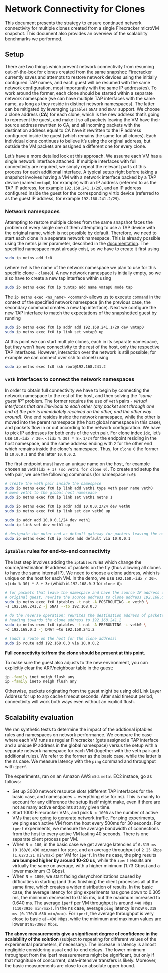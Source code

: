 # Network Connectivity for Clones

This document presents the strategy to ensure continued network connectivity
for multiple clones created from a single Firecracker microVM snapshot.
This document also provides an overview of the scalability benchmarks we
performed.

## Setup

There are two things which prevent network connectivity from resuming
out-of-the-box for clones created from the same snapshot: Firecracker currently
saves and attempts to restore network devices using the initially
configured TAP names, and each guest will be resumed with the same
network configuration, most importantly with the same IP address(es).
To work around the former, each clone should be started within a
separate network namespace (we can have multiple TAP interfaces with the
same name, as long as they reside in distinct network namespaces).
The latter can be mitigated by leveraging `iptables` `SNAT` and `DNAT`
support. We choose a clone address (**CA**) for each clone, which is the
new address that’s going to represent the guest, and make it so all
packets leaving the VM have their source address rewritten to CA,
and all incoming packets with the destination address equal to CA
have it rewritten to the IP address configured inside the guest (which
remains the same for all clones). Each individual clone continues to
believe it’s using the original address, but outside the VM packets are
assigned a different one for every clone.

Let’s have a more detailed look at this approach. We assume each VM has
a single network interface attached. If multiple interfaces with full
connectivity are required, we simply repeat the relevant parts of this
process for each additional interface. A typical setup right before
taking a snapshot involves having a VM with a network interface backed
by a TAP device (named `vmtap0`, for example) with an IP address
(referred to as the TAP IP address, for example `192.168.241.1/29`), and
an IP address configured inside the guest for the corresponding virtio
device (referred to as the guest IP address, for example
`192.168.241.2/29`).

### Network namespaces

Attempting to restore multiple clones from the same snapshot faces the
problem of every single one of them attempting to use a TAP device with
the original name, which is not possible by default. Therefore, we need
to start each clone in a separate network namespace. This is already
possible using the netns jailer parameter, described in the
[documentation](../jailer.md). The specified namespace must already
exist, so we have to create it first using

```bash
sudo ip netns add fc0
```

(where `fc0` is the name of the network namespace we plan to use for
this specific clone - `clone0`). A new network namespace is initially
empty, so we also have to create a new tap interface within using

```bash
sudo ip netns exec fc0 ip tuntap add name vmtap0 mode tap
```

The `ip netns exec <ns_name> <command>` allows us to execute `command`
in the context of the specified network namespace (in the previous case,
the secondary command creates a new tap interface). Next we configure
the new TAP interface to match the expectations of the snapshotted guest
by running

```bash
sudo ip netns exec fc0 ip addr add 192.168.241.1/29 dev vmtap0
sudo ip netns exec fc0 ip link set vmtap0 up
```

At this point we can start multiple clones, each in its separate
namespace, but they won’t have connectivity to the rest of the host,
only the respective TAP interfaces. However, interaction over the
network is still possible; for example we can connect over ssh to
clone0 using

```bash
sudo ip netns exec fc0 ssh root@192.168.241.2
```

### `veth` interfaces to connect the network namespaces

In order to obtain full connectivity we have to begin by connecting the
network namespace to the rest of the host, and then solving the
*“same guest IP”* problem. The former requires the use of `veth`
pairs - *virtual interfaces that are link-local to each other (any
packet sent through one end of the pair is immediately received on the
other, and the other way around)*.
One end resides inside the network namespace, while the other is moved
into the parent namespace (the host global namespace in this case),
and packets flow in or out according to the network configuration. We
have to pick IP addresses for both ends of the veth pair. For clone
index `idx`, let’s use `10.<idx / 30>.<(idx % 30) * 8>.1/24` for the
endpoint residing in the host namespace, and the same address ending
with `2` for the other end which remains inside the clone's namespace.
Thus, for `clone 0` the former is `10.0.0.1` and the latter `10.0.0.2`.

The first endpoint must have an unique name on the host, for example
chosen as `veth(idx + 1) (so veth1 for clone 0)`. To create and setup
the veth pair, we use the following commands (for namespace `fc0`):

```bash
# create the veth pair inside the namespace
sudo ip netns exec fc0 ip link add veth1 type veth peer name veth0
# move veth1 to the global host namespace
sudo ip netns exec fc0 ip link set veth1 netns 1

sudo ip netns exec fc0 ip addr add 10.0.0.2/24 dev veth0
sudo ip netns exec fc0 ip link set dev veth0 up

sudo ip addr add 10.0.0.1/24 dev veth1
sudo ip link set dev veth1 up

# designate the outer end as default gateway for packets leaving the namespace
sudo ip netns exec fc0 ip route add default via 10.0.0.1
```

### `iptables` rules for end-to-end connectivity

The last step involves adding the `iptables` rules which change the
source/destination IP address of packets on the fly (thus allowing all
clones to have the same internal IP). We need to choose a clone address,
which is unique on the host for each VM. In the demo, we use
`192.168.<idx / 30>.<(idx % 30) * 8 + 3>` (which is `192.168.0.3` for
`clone 0`):

```bash
# for packets that leave the namespace and have the source IP address of the
# original guest, rewrite the source address to clone address 192.168.0.3
sudo ip netns exec fc0 iptables -t nat -A POSTROUTING -o veth0 \
-s 192.168.241.2 -j SNAT --to 192.168.0.3

# do the reverse operation; rewrites the destination address of packets
# heading towards the clone address to 192.168.241.2
sudo ip netns exec fc0 iptables -t nat -A PREROUTING -i veth0 \
-d 192.168.0.3 -j DNAT —to 192.168.241.2

# (adds a route on the host for the clone address)
sudo ip route add 192.168.0.3 via 10.0.0.2
```

**Full connectivity to/from the clone should be present at this point.**

To make sure the guest also adjusts to the new environment, you can explicitly
clear the ARP/neighbour table in the guest:

```bash
ip -family inet neigh flush any
ip -family inet6 neigh flush any
```

 Otherwise, packets originating from the guest might be using old Link Layer
 Address for up to arp cache timeout seconds. After said timeout period,
 connectivity will work both ways even without an explicit flush.

## Scalability evaluation

We ran synthetic tests to determine the impact of the addtional iptables
rules and namespaces on network performance. We compare the case where
each VM runs as regular Firecracker (gets assigned a TAP interface and a
unique IP address in the global namespace) versus the setup with a
separate network namespace for each VM (together with the veth pair and
additional rules). We refer to the former as the basic case, while the
latter is the ns case. We measure latency with the `ping` command and
throughput with `iperf`.

The experiments, ran on an Amazon AWS `m5d.metal` EC2 instace, go as follows:

* Set up 3000 network resource slots (different TAP interfaces for the
  basic case, and namespaces + everything else for ns). This is mainly
  to account for any difference the setup itself might make, even if
  there are not as many active endpoints at any given time.
* Start 1000 Firecracker VMs, and pick `N < 1000` as the number of
  active VMs that are going to generate network traffic. For ping
  experiments, we ping each active VM from the host every 500ms for 30
  seconds. For `iperf` experiments, we measure the average bandwidth of
  connections from the host to every active VM lasting 40 seconds.
  There is one separate client process per VM.
* When `N = 100`, in the basic case we get average latencies of `0.315
  ms (0.160/0.430 min/max)` for `ping`, and an average throughput of
  `2.25 Gbps (1.62/3.21 min/max)` per VM for `iperf`. In the ns case,
  the ping results **are bumped higher by around 10-20 us**, while the
  `iperf` results are virtually the same on average, with a higher
  minimum (1.73 Gbps) and a lower maximum (3 Gbps).
* When `N = 1000`, we start facing desynchronizations caused by
  difficulties in starting (and thus finishing) the client processes all
  at the same time, which creates a wider distribution of results. In
  the basic case, the average latency for ping  experiments has gone
  down to 0.305 ms, the minimum decreased to 0.155 ms, but the maximum
  increased to 0.640 ms. The average `iperf` per VM throughput is around
  `440 Mbps (110/3936 min/max)`. In the ns case, average `ping` latency
  is now `0.318 ms (0.170/0.650 min/max)`. For `iperf`, the average
  throughput is very close to basic at `~430 Mbps`, while the minimum
  and maximum values are lower at `85/3803 Mbps`.

**The above measurements give a significant degree of confidence in the
scalability of the solution** (subject to repeating for different values
of the experimental parameters, if necessary). The increase in latency
is almost negligible considering usual end-to-end delays. The lower
minimum throughput from the iperf measurements might be significant, but
only if that magnitude of concurrent, data-intensive transfers is likely.
Moreover, the basic measurements are close to an absolute upper bound.
